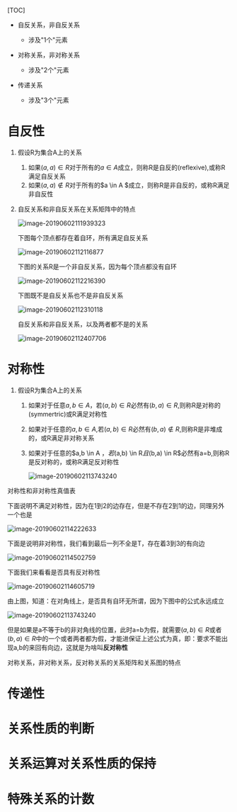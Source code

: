 [TOC]

* 自反关系，非自反关系
  * 涉及"1个"元素

* 对称关系，非对称关系
  * 涉及"2个"元素
* 传递关系
  * 涉及"3个"元素

# 自反性

1. 假设R为集合A上的关系
   1. 如果$(a,a) \in R$对于所有的$a \in A$成立，则称R是自反的(reflexive),或称R满足自反关系
   2. 如果$(a,a) \notin R$对于所有的$a \in A $成立，则称R是非自反的，或称R满足非自反性

2. 自反关系和非自反关系在关系矩阵中的特点

   ![image-20190602111939323](/Users/chenyansong/Documents/note/images/discrete_math/image-20190602111939323.png)

   下图每个顶点都存在着自环，所有满足自反关系

   ![image-20190602112116877](/Users/chenyansong/Documents/note/images/discrete_math/image-20190602112116877.png)

   下图的关系R是一个非自反关系，因为每个顶点都没有自环

   ![image-20190602112216390](/Users/chenyansong/Documents/note/images/discrete_math/image-20190602112216390.png)

   下图既不是自反关系也不是非自反关系

   ![image-20190602112310118](/Users/chenyansong/Documents/note/images/discrete_math/image-20190602112310118.png)

   自反关系和非自反关系，以及两者都不是的关系

   ![image-20190602112407706](/Users/chenyansong/Documents/note/images/discrete_math/image-20190602112407706.png)





# 对称性

1. 假设R为集合A上的关系

   1. 如果对于任意$a,b \in A$，若$(a,b) \in R$必然有$(b,a) \in R$,则称R是对称的(symmertric)或R满足对称性

   2. 如果对于任意的$a,b \in A$,若$(a,b) \in R$必然有$(b,a) \notin R$,则称R是非堆成的，或R满足非对称关系

   3. 如果对于任意的$a,b \in A $，若$(a,b) \in R$且$(b,a) \in R$必然有a=b,则称R是反对称的，或称R满足反对称性

      ![image-20190602113743240](/Users/chenyansong/Documents/note/images/discrete_math/image-20190602113743240.png)



对称性和非对称性真值表

下面说明不满足对称性，因为在1到2的边存在，但是不存在2到1的边，同理另外一个也是

![image-20190602114222633](/Users/chenyansong/Documents/note/images/discrete_math/image-20190602114222633.png)



下面是说明非对称性，我们看到最后一列不全是T，存在着3到3的有向边

![image-20190602114502759](/Users/chenyansong/Documents/note/images/discrete_math/image-20190602114502759.png)



下面我们来看看是否具有反对称性

![image-20190602114605719](/Users/chenyansong/Documents/note/images/discrete_math/image-20190602114605719.png)

由上图，知道：在对角线上，是否具有自环无所谓，因为下图中的公式永远成立

![image-20190602113743240](/Users/chenyansong/Documents/note/images/discrete_math/image-20190602113743240.png)

但是如果是a不等于b的非对角线的位置，此时a=b为假，就需要$(a,b) \in R$或者$(b,a) \in R$中的一个或者两者都为假，才能进保证上述公式为真，即：要求不能出现a,b的来回有向边，这就是为啥叫**反对称性**



对称关系，非对称关系，反对称关系的关系矩阵和关系图的特点









# 传递性



# 关系性质的判断





# 关系运算对关系性质的保持







# 特殊关系的计数



